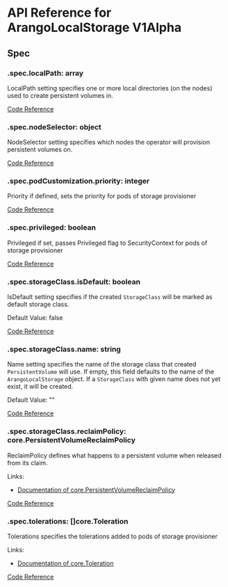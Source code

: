 # API Reference for ArangoLocalStorage V1Alpha

## Spec

### .spec.localPath: array

LocalPath setting specifies one or more local directories (on the nodes) used to create persistent volumes in.

[Code Reference](/pkg/apis/storage/v1alpha/local_storage_spec.go#L36)

### .spec.nodeSelector: object

NodeSelector setting specifies which nodes the operator will provision persistent volumes on.

[Code Reference](/pkg/apis/storage/v1alpha/local_storage_spec.go#L43)

### .spec.podCustomization.priority: integer

Priority if defined, sets the priority for pods of storage provisioner

[Code Reference](/pkg/apis/storage/v1alpha/local_storage_pod_customization.go#L25)

### .spec.privileged: boolean

Privileged if set, passes Privileged flag to SecurityContext for pods of storage provisioner

[Code Reference](/pkg/apis/storage/v1alpha/local_storage_spec.go#L45)

### .spec.storageClass.isDefault: boolean

IsDefault setting specifies if the created `StorageClass` will
be marked as default storage class.

Default Value: false

[Code Reference](/pkg/apis/storage/v1alpha/storage_class_spec.go#L42)

### .spec.storageClass.name: string

Name setting specifies the name of the storage class that
created `PersistentVolume` will use.
If empty, this field defaults to the name of the `ArangoLocalStorage` object.
If a `StorageClass` with given name does not yet exist, it will be created.

Default Value: ""

[Code Reference](/pkg/apis/storage/v1alpha/storage_class_spec.go#L38)

### .spec.storageClass.reclaimPolicy: core.PersistentVolumeReclaimPolicy

ReclaimPolicy defines what happens to a persistent volume when released from its claim.

Links:
* [Documentation of core.PersistentVolumeReclaimPolicy](https://kubernetes.io/docs/concepts/storage/persistent-volumes#reclaiming)

[Code Reference](/pkg/apis/storage/v1alpha/storage_class_spec.go#L46)

### .spec.tolerations: []core.Toleration

Tolerations specifies the tolerations added to pods of storage provisioner

Links:
* [Documentation of core.Toleration](https://kubernetes.io/docs/reference/generated/kubernetes-api/v1.26/#toleration-v1-core)

[Code Reference](/pkg/apis/storage/v1alpha/local_storage_spec.go#L41)


